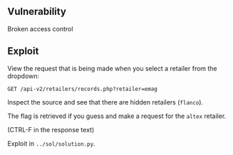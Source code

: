 Vulnerability
-------------

Broken access control

Exploit
-------

View the request that is being made when you select a retailer from the dropdown:

`GET /api-v2/retailers/records.php?retailer=emag`

Inspect the source and see that there are hidden retailers (`flanco`).

The flag is retrieved if you guess and make a request for the `altex` retailer.

(CTRL-F in the response text)

Exploit in `../sol/solution.py`.
